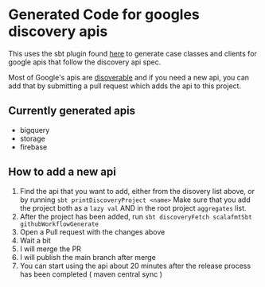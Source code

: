 # Generated Code for googles discovery apis

This uses the sbt plugin found [here](https://github.com/hamnis/google-discovery-scala) to generate 
case classes and clients for google apis that follow the discovery api spec.

Most of Google's apis are [disoverable](https://discovery.googleapis.com/discovery/v1/apis)
and if you need a new api, you can add that by submitting a pull request which adds the api to this project.

## Currently generated apis
- bigquery
- storage
- firebase

## How to add a new api

1. Find the api that you want to add, either from the disovery list above, or by running
   `sbt printDiscoveryProject <name>`
   Make sure that you add the project both as a `lazy val` AND in the root project `aggregates` list.
2. After the project has been added, run `sbt discoveryFetch scalafmtSbt githubWorkflowGenerate`
3. Open a Pull request with the changes above
4. Wait a bit
5. I will merge the PR
6. I will publish the main branch after merge
7. You can start using the api about 20 minutes after the release process has been completed ( maven central sync )
